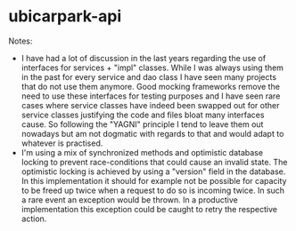 # ubicarpark-api

Notes:

- I have had a lot of discussion in the last years regarding the use of interfaces for services + "impl" classes. While I was always using them in the past for every service and dao class I have seen many projects that do not use them anymore. Good mocking frameworks remove the need to use these interfaces for testing purposes and I have seen rare cases where service classes have indeed been swapped out for other service classes justifying the code and files bloat many interfaces cause. So following the "YAGNI" principle I tend to leave them out nowadays but am not dogmatic with regards to that and would adapt to whatever is practised.
- I'm using a mix of synchronized methods and optimistic database locking to prevent race-conditions that could cause an invalid state. The optimistic locking is achieved by using a "version" field in the database. In this implementation it should for example not be possible for capacity to be freed up twice when a request to do so is incoming twice. In such a rare event an exception would be thrown. In a productive implementation this exception could be caught to retry the respective action.
